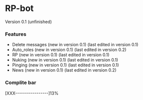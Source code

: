 # RP-bot
Version 0.1
(unfinished)
### Features
 - Delete messages              (new in version 0.1) (last edited in version 0.1)
 - Auto_roles                   (new in version 0.1) (last edited in version 0.2)
 - RP                           (new in version 0.1) (last edited in version 0.1)
 - Nuking                       (new in version 0.1) (last edited in version 0.1)
 - Pinging                      (new in version 0.1) (last edited in version 0.1)
 - News                         (new in version 0.1) (last edited in version 0.2)

### Complite bar
[XXX-----------------]13%